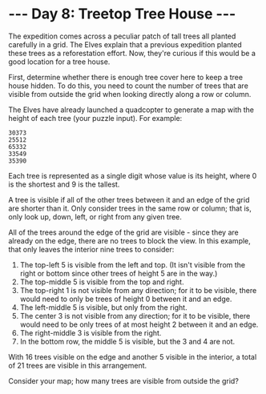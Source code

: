 # --- Day 8: Treetop Tree House ---
The expedition comes across a peculiar patch of tall trees all planted carefully in a grid. The Elves explain that a previous expedition planted these trees as a reforestation effort. Now, they're curious if this would be a good location for a tree house.

First, determine whether there is enough tree cover here to keep a tree house hidden. To do this, you need to count the number of trees that are visible from outside the grid when looking directly along a row or column.

The Elves have already launched a quadcopter to generate a map with the height of each tree (your puzzle input). For example:

```
30373
25512
65332
33549
35390
```
Each tree is represented as a single digit whose value is its height, where 0 is the shortest and 9 is the tallest.

A tree is visible if all of the other trees between it and an edge of the grid are shorter than it. Only consider trees in the same row or column; that is, only look up, down, left, or right from any given tree.

All of the trees around the edge of the grid are visible - since they are already on the edge, there are no trees to block the view. In this example, that only leaves the interior nine trees to consider:

1. The top-left 5 is visible from the left and top. (It isn't visible from the right or bottom since other trees of height 5 are in the way.)
1. The top-middle 5 is visible from the top and right.
1. The top-right 1 is not visible from any direction; for it to be visible, there would need to only be trees of height 0 between it and an edge.
1. The left-middle 5 is visible, but only from the right.
1. The center 3 is not visible from any direction; for it to be visible, there would need to be only trees of at most height 2 between it and an edge.
1. The right-middle 3 is visible from the right.
1. In the bottom row, the middle 5 is visible, but the 3 and 4 are not.

With 16 trees visible on the edge and another 5 visible in the interior, a total of 21 trees are visible in this arrangement.

Consider your map; how many trees are visible from outside the grid?

